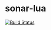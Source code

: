 # sonar-lua

[![Build Status](https://travis-ci.org/SonarQubeCommunity/sonar-lua.svg?branch=master)](https://travis-ci.org/SonarQubeCommunity/sonar-lua)
